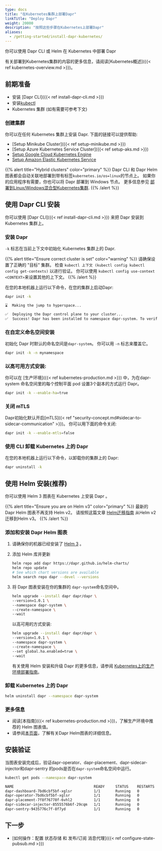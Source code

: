 ```yaml
---
type: docs
title: "在Kubernetes集群上部署Dapr"
linkTitle: "Deploy Dapr"
weight: 20000
description: "按照这些步骤在Kubernetes上部署Dapr"
aliases:
  - /getting-started/install-dapr-kubernetes/
---
```


你可以使用 Dapr CLI 或 Helm 在 Kubernetes 中部署 Dapr

有关部署到Kubernetes集群的内容的更多信息，请阅读[Kubernetes概述]({{< ref kubernetes-overview.md >}})。

## 前期准备

- 安装 [Dapr CLI]({{< ref install-dapr-cli.md >}})
- 安装[kubectl](https://kubernetes.io/docs/tasks/tools/install-kubectl/)
- Kubernetes 集群 (如有需要可参考下文)

### 创建集群

你可以在任何 Kubernetes 集群上安装 Dapr. 下面的链接可以提供帮助:

- [Setup Minikube Cluster]({{< ref setup-minikube.md >}})
- [Setup Azure Kubernetes Service Cluster]({{< ref setup-aks.md >}})
- [Setup Google Cloud Kubernetes Engine](https://cloud.google.com/kubernetes-engine/docs/quickstart)
- [Setup Amazon Elastic Kubernetes Service](https://docs.aws.amazon.com/eks/latest/userguide/getting-started.html)

{{% alert title="Hybrid clusters" color="primary" %}}
Dapr CLI 和 Dapr Helm 图表都会自动关联地部署到带有标签`kubernetes.io/os=linux`的节点上。 如果你的应用程序有需要，你也可以将 Dapr 部署到 Windows 节点。 更多信息参见 [部署到Linux/Windows混合型Kubernetes集群]({{X49X}}).
{{% /alert %}}


## 使用 Dapr CLI 安装

你可以使用 [Dapr CLI]({{< ref install-dapr-cli.md >}}) 来把 Dapr 安装到 Kubernetes 集群上。

### 安装 Dapr

`-k` 标志在当前上下文中初始化 Kubernetes 集群上的 Dapr.

{{% alert title="Ensure correct cluster is set" color="warning" %}}
请确保设置了正确的 "目标" 集群。 检查 `kubectl 上下文 (kubectl config kubectl config get-contexts)` 以进行验证。 你可以使用 `kubectl config use-context <CONTEXT>`来设置其他的上下文。
{{% /alert %}}

在您的本地机器上运行以下命令，在您的集群上启动Dapr:

```bash
dapr init -k
```

```bash
⌛  Making the jump to hyperspace...

✅  Deploying the Dapr control plane to your cluster...
✅  Success! Dapr has been installed to namespace dapr-system. To verify, run "dapr status -k" in your terminal. To get started, go here: https://aka.ms/dapr-getting-started
```

### 在自定义命名空间安装

初始化 Dapr 时默认的命名空间是`dapr-system`。 你可以用 `-n` 标志来覆盖它。

```bash
dapr init -k -n mynamespace
```


### 以高可用方式安装:

你可以在 [生产环境]({{< ref kubernetes-production.md >}}) 中，为在dapr-system 命名空间里的每个控制平面 pod 设置3个副本的方式运行 Dapr。

```bash
dapr init -k --enable-ha=true
```

### 关闭 mTLS

Dapr初始化默认开启[mTLS]({< ref "security-concept.md#sidecar-to-sidecar-communication" >}})。 你可以用下面的命令关闭:

```bash
dapr init -k --enable-mtls=false
```

### 使用 CLI 卸载 Kubernetes 上的 Dapr

在您的本地机器上运行以下命令，以卸载你的集群上的 Dapr:

```bash
dapr uninstall -k
```

## 使用 Helm 安装(推荐)

你可以使用 Helm 3 图表在 Kubernetes 上安装 Dapr 。

{{% alert title="Ensure you are on Helm v3" color="primary" %}}
最新的 Dapr Helm 图表不再支持 Helm v2。 请按照这篇文章 [Helm迁移指南](https://helm.sh/blog/migrate-from-helm-v2-to-helm-v3/) 从Helm v2 迁移到Helm v3。
{{% /alert %}}

### 添加和安装 Dapr Helm 图表

1. 请确保你的机器已经安装了 [Helm 3](https://github.com/helm/helm/releases) 。
2. 添加 Helm 库并更新

    ```bash
    helm repo add dapr https://dapr.github.io/helm-charts/
    helm repo update
    # See which chart versions are available
    helm search repo dapr --devel --versions
    ```
3. 将 Dapr 图表安装在你的集群的 `dapr-system`命名空间中。

    ```bash
    helm upgrade --install dapr dapr/dapr \
    --version=1.0.1 \
    --namespace dapr-system \
    --create-namespace \
    --wait
    ```

   以高可用的方式安装:

    ```bash
    helm upgrade --install dapr dapr/dapr \
    --version=1.0.1 \
    --namespace dapr-system \
    --create-namespace \
    --set global.ha.enabled=true \
    --wait
    ```


   有关使用 Helm 安装和升级 Dapr 的更多信息，请参阅 [Kubernetes上的生产环境部署指南]({{X69X}})。

### 卸载 Kubernetes 上的 Dapr

```bash
helm uninstall dapr --namespace dapr-system
```

### 更多信息

- 阅读[本指南]({{< ref kubernetes-production.md >}})，了解生产环境中推荐的 Helm 图表值。
- 请参阅[本页面](https://github.com/dapr/dapr/blob/master/charts/dapr/README.md)，了解有关Dapr Helm图表的详细信息。

## 安装验证

当图表安装完成后，验证dapr-operator、dapr-placement、dapr-sidecar-injector和dapr-sentry 的pods是否在`dapr-system`命名空间中运行。

```bash
kubectl get pods --namespace dapr-system
```

```bash
NAME                                     READY     STATUS    RESTARTS   AGE
dapr-dashboard-7bd6cbf5bf-xglsr          1/1       Running   0          40s
dapr-operator-7bd6cbf5bf-xglsr           1/1       Running   0          40s
dapr-placement-7f8f76778f-6vhl2          1/1       Running   0          40s
dapr-sidecar-injector-8555576b6f-29cqm   1/1       Running   0          40s
dapr-sentry-9435776c7f-8f7yd             1/1       Running   0          40s
```

## 下一步

- [如何操作：配置 状态存储 和 发布/订阅 消息代理]({{< ref configure-state-pubsub.md >}})
